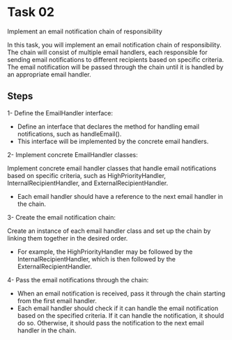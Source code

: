 # Task 02

Implement an email notification chain of responsibility

In this task, you will implement an email notification chain of responsibility. The chain will consist of multiple email handlers, each responsible for sending email notifications to different recipients based on specific criteria. The email notification will be passed through the chain until it is handled by an appropriate email handler.


## Steps

1- Define the EmailHandler interface:

* Define an interface that declares the method for handling email notifications, such as handleEmail(). 
* This interface will be implemented by the concrete email handlers.

2- Implement concrete EmailHandler classes:

Implement concrete email handler classes that handle email notifications based on specific criteria, such as HighPriorityHandler, InternalRecipientHandler, and ExternalRecipientHandler.
* Each email handler should have a reference to the next email handler in the chain.

3- Create the email notification chain:

Create an instance of each email handler class and set up the chain by linking them together in the desired order. 
* For example, the HighPriorityHandler may be followed by the InternalRecipientHandler, which is then followed by the ExternalRecipientHandler.

4- Pass the email notifications through the chain:

* When an email notification is received, pass it through the chain starting from the first email handler. 
* Each email handler should check if it can handle the email notification based on the specified criteria. If it can handle the notification, it should do so. Otherwise, it should pass the notification to the next email handler in the chain.
